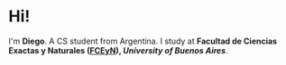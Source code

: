 # Hi!
I'm **Diego**. A CS student from Argentina. I study at **Facultad de Ciencias Exactas y Naturales ([FCEyN](https://exactas.uba.ar/)), *University of Buenos Aires***.

